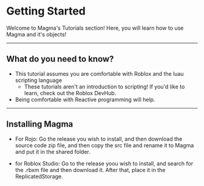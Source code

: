 # **Getting Started**
Welcome to Magma's Tutorials section! Here, you will learn how to use Magma and it's objects!

____________________

## **What do you need to know?**
* This tutorial assumes you are comfortable with Roblox and the luau scripting language
    * These tutorials aren't an introduction to scripting! If you'd like to learn, check out the Roblox DevHub.
* Being comfortable with Reactive programming will help.

________________
## **Installing Magma**
* For Rojo: Go the release you wish to install, and then download the source code zip file, and then copy the src file and rename it to Magma and put it in the shared folder.

* for Roblox Studio: Go to the release yoou wish to install, and search for the .rbxm file and then download it. After that, place it in the ReplicatedStorage.